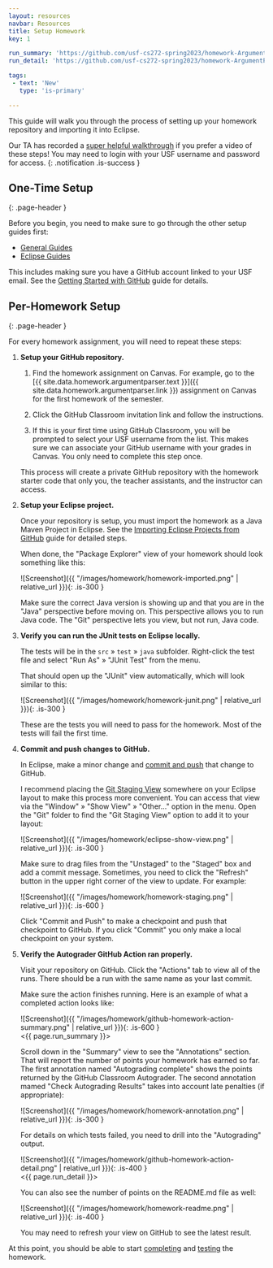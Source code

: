 ```yaml
---
layout: resources
navbar: Resources
title: Setup Homework
key: 1

run_summary: 'https://github.com/usf-cs272-spring2023/homework-ArgumentParser-template/actions/runs/4026248931'
run_detail: 'https://github.com/usf-cs272-spring2023/homework-ArgumentParser-template/actions/runs/4026248931/jobs/6920518568#step:3:91'

tags:
 - text: 'New'
   type: 'is-primary'

---
```


This guide will walk you through the process of setting up your homework repository and importing it into Eclipse.

<i class="fas fa-video"></i>
Our TA has recorded a [super helpful walkthrough](https://usfca.hosted.panopto.com/Panopto/Pages/Viewer.aspx?id=1b49784b-448a-46b7-a32a-aeff00129c93) if you prefer a video of these steps! You may need to login with your USF username and password for access.
{: .notification .is-success }

## One-Time Setup
{: .page-header }

Before you begin, you need to make sure to go through the other setup guides first:

  - [General Guides](/resources/general/)
  - [Eclipse Guides](/resources/eclipse/)

This includes making sure you have a GitHub account linked to your USF email. See the [Getting Started with GitHub](/resources/general/getting-started-with-github.html) guide for details.

## Per-Homework Setup
{: .page-header }

For every homework assignment, you will need to repeat these steps:

  1. **Setup your GitHub repository.**

      1. Find the homework assignment on Canvas. For example, go to the [{{ site.data.homework.argumentparser.text }}]({{ site.data.homework.argumentparser.link }}) assignment on Canvas for the first homework of the semester.

      1. Click the GitHub Classroom invitation link and follow the instructions.

      1. If this is your first time using GitHub Classroom, you will be prompted to select your USF username from the list. This makes sure we can associate your GitHub username with your grades in Canvas. You only need to complete this step once.

      This process will create a private GitHub repository with the homework starter code that only you, the teacher assistants, and the instructor can access.

  1. **Setup your Eclipse project.**

      Once your repository is setup, you must import the homework as a Java Maven Project in Eclipse. See the [Importing Eclipse Projects from GitHub](/resources/eclipse/importing-eclipse-projects-from-github.html) guide for detailed steps.

      When done, the "Package Explorer" view of your homework should look something like this:

      ![Screenshot]({{ "/images/homework/homework-imported.png" | relative_url }}){: .is-300 }

      Make sure the correct Java version is showing up and that you are in the "Java" perspective before moving on. This perspective allows you to run Java code. The "Git" perspective lets you view, but not run, Java code.

  1. **Verify you can run the JUnit tests on Eclipse locally.**

      The tests will be in the `src` » `test` » `java` subfolder. Right-click the test file and select "Run As" » "JUnit Test" from the menu.

      That should open up the "JUnit" view automatically, which will look similar to this:

      ![Screenshot]({{ "/images/homework/homework-junit.png" | relative_url }}){: .is-300 }

      These are the tests you will need to pass for the homework. Most of the tests will fail the first time.

  1. **Commit and push changes to GitHub.**

      In Eclipse, make a minor change and [commit and push](http://wiki.eclipse.org/EGit/User_Guide#Committing_Changes) that change to GitHub.

      I recommend placing the [Git Staging View](http://wiki.eclipse.org/EGit/User_Guide#Git_Staging_View) somewhere on your Eclipse layout to make this process more convenient. You can access that view via the "Window" » "Show View" » "Other..." option in the menu. Open the "Git" folder to find the "Git Staging View" option to add it to your layout:

      ![Screenshot]({{ "/images/homework/eclipse-show-view.png" | relative_url }}){: .is-300 }

      Make sure to drag files from the "Unstaged" to the "Staged" box and add a commit message. Sometimes, you need to click the "Refresh" <i class="far fa-sync"></i> button in the upper right corner of the view to update. For example:

      ![Screenshot]({{ "/images/homework/homework-staging.png" | relative_url }}){: .is-600 }

      Click "Commit and Push" to make a checkpoint and push that checkpoint to GitHub. If you click "Commit" you only make a local checkpoint on your system.

  1. **Verify the Autograder GitHub Action ran properly.**

      Visit your repository on GitHub. Click the "Actions" tab to view all of the runs. There should be a run with the same name as your last commit.

      Make sure the action finishes running. Here is an example of what a completed action looks like:

      ![Screenshot]({{ "/images/homework/github-homework-action-summary.png" | relative_url }}){: .is-600 }  
      <{{ page.run_summary }}>

      Scroll down in the "Summary" view to see the "Annotations" section. That will report the number of points your homework has earned so far. The first annotation named "Autograding complete" shows the points returned by the GitHub Classroom Autograder. The second annotation mamed "Check Autograding Results" takes into account late penalties (if appropriate):

      ![Screenshot]({{ "/images/homework/homework-annotation.png" | relative_url }}){: .is-300 }

      For details on which tests failed, you need to drill into the "Autograding" output.

      ![Screenshot]({{ "/images/homework/github-homework-action-detail.png" | relative_url }}){: .is-400 }  
      <{{ page.run_detail }}>

      You can also see the number of points on the README.md file as well:

      ![Screenshot]({{ "/images/homework/homework-readme.png" | relative_url }}){: .is-400 }

      You may need to refresh your view on GitHub to see the latest result.

At this point, you should be able to start [completing](complete-homework.html) and [testing](test-homework.html) the homework.
